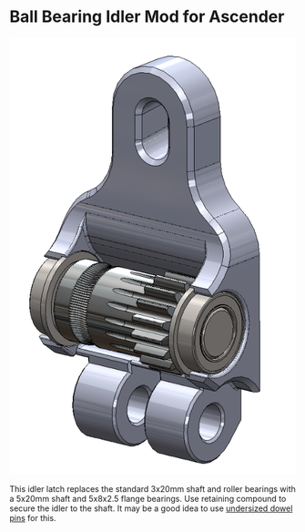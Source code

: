 # Ball Bearing Idler Mod for Ascender

![ISO VIEW](./Images/ISO.png)

This idler latch replaces the standard 3x20mm shaft and roller bearings with a 5x20mm shaft and 5x8x2.5 flange bearings. Use retaining compound to secure the idler to the shaft. It may be a good idea to use [undersized dowel pins](https://www.mcmaster.com/97049A116/) for this.